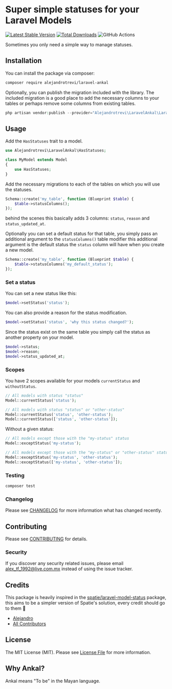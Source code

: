 # Super simple statuses for your Laravel Models

[![Latest Stable Version](https://poser.pugx.org/alejandrotrevi/laravel-ankal/v)](//packagist.org/packages/alejandrotrevi/laravel-ankal) [![Total Downloads](https://poser.pugx.org/alejandrotrevi/laravel-ankal/downloads)](//packagist.org/packages/alejandrotrevi/laravel-ankal) 
![GitHub Actions](https://github.com/alejandrotrevi/laravel-ankal/actions/workflows/main.yml/badge.svg)

Sometimes you only need a simple way to manage statuses.

## Installation

You can install the package via composer:

```bash
composer require alejandrotrevi/laravel-ankal
```

Optionally, you can publish the migration included with the library. The included migration is a good place to
add the necessary columns to your tables or perhaps remove some columns from existing tables.
```php
php artisan vendor:publish --provider="Alejandrotrevi\LaravelAnkal\LaravelAnkalServiceProvider" --tag="migrations"
```

## Usage

Add the ``HasStatuses`` trait to a model.
```php
use Alejandrotrevi\LaravelAnkal\HasStatuses;

class MyModel extends Model
{
    use HasStatuses;
}
```

Add the necessary migrations to each of the tables on which you will use the statuses.
```php
Schema::create('my_table', function (Blueprint $table) {
    $table->statusColumns();
});
```
behind the scenes this basically adds 3 columns: ``status``, ``reason`` and ``status_updated_at``.

Optionally you can set a default status for that table, you simply pass an additional argument to the ``statusColumns()``
table modifier this additional argument is the default status the ``status`` column will have when you create a new model.
```php
Schema::create('my_table', function (Blueprint $table) {
    $table->statusColumns('my_default_status');
});
```

### Set a status
You can set a new status like this:
```php
$model->setStatus('status');
```
You can also provide a reason for the status modification.
```php 
$model->setStatus('status', 'why this status changed?');
```

Since the status exist on the same table you simply call the status as another property on your model.
```php
$model->status;
$model->reason;
$model->status_updated_at;
```

### Scopes
You have 2 scopes available for your models ``currentStatus`` and ``withoutStatus``.

```php
// All models with status "status"
Model::currentStatus('status');

// All models with status "status" or "other-status"
Model::currentStatus('status', 'other-status');
Model::currentStatus(['status', 'other-status']);
```
Without a given status:
```php
// All models except those with the "my-status" status
Model::exceptStatus('my-status');

// All models except those with the "my-status" or "other-status" statuses.
Model::exceptStatus('my-status', 'other-status');
Model::exceptStatus(['my-status', 'other-status']);
```



### Testing

```bash
composer test
```

### Changelog

Please see [CHANGELOG](CHANGELOG.md) for more information what has changed recently.

## Contributing

Please see [CONTRIBUTING](CONTRIBUTING.md) for details.

### Security

If you discover any security related issues, please email alex_tf_1992@live.com.mx instead of using the issue tracker.

## Credits
This package is heavily inspired in the [spatie/laravel-model-status](https://github.com/spatie/laravel-model-status) package, this aims to be
a simpler version of Spatie's solution, every credit should go to them :hugs:

-   [Alejandro](https://github.com/alejandrotrevi)
-   [All Contributors](../../contributors)

## License

The MIT License (MIT). Please see [License File](LICENSE.md) for more information.

## Why Ankal?

Ankal means "To be" in the Mayan language.